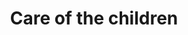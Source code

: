 ---
title: Care of the children
longTitle: 'Care of the children'
tags:
- gccommon
usedFor:
- "[[Child care]]"
---
